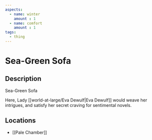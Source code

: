 ```yaml
---
aspects: 
  - name: winter
    amount : 1
  - name: comfort
    amount : 1
tags:
  - thing
---
```


# Sea-Green Sofa

## Description
Sea-Green Sofa

Here, Lady [[world-at-large/Eva Dewulf|Eva Dewulf]] would weave her intrigues, and satisfy her secret craving for sentimental novels.
## Locations
- [[Pale Chamber]]
